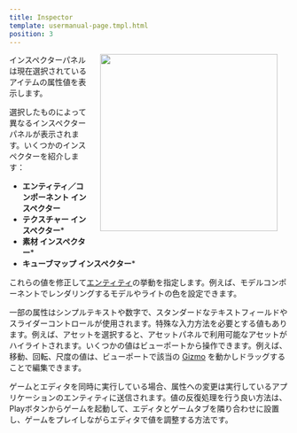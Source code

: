 ```yaml
---
title: Inspector
template: usermanual-page.tmpl.html
position: 3
---
```


<img src="/images/user-manual/editor/inspector/inspector.png" style="float: right; padding: 20px; padding-top: 0px;" width="320"></img>

インスペクターパネルは現在選択されているアイテムの属性値を表示します。

選択したものによって異なるインスペクターパネルが表示されます。いくつかのインスペクターを紹介します：
* **エンティティ／コンポーネント インスペクター**
* **テクスチャー インスペクター***
* **素材 インスペクター***
* **キューブマップ インスペクター***

これらの値を修正して[エンティティ][1]の挙動を指定します。例えば、モデルコンポーネントでレンダリングするモデルやライトの色を設定できます。

一部の属性はシンプルテキストや数字で、スタンダードなテキストフィールドやスライダーコントロールが使用されます。特殊な入力方法を必要とする値もあります。例えば、アセットを選択すると、アセットパネルで利用可能なアセットがハイライトされます。いくつかの値はビューポートから操作できます。例えば、移動、回転、尺度の値は、ビューポートで該当の [Gizmo][2] を動かしドラッグすることで編集できます。

ゲームとエディタを同時に実行している場合、属性への変更は実行しているアプリケーションのエンティティに送信されます。値の反復処理を行う良い方法は、Playボタンからゲームを起動して、エディタとゲームタブを隣り合わせに設置し、ゲームをプレイしながらエディタで値を調整する方法です。

[1]: /user-manual/glossary#entity
[2]: /user-manual/glossary#gizmo

